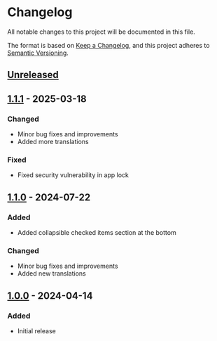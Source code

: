 # Changelog

All notable changes to this project will be documented in this file.

The format is based on [Keep a Changelog](https://keepachangelog.com/en/1.1.0/),
and this project adheres to [Semantic Versioning](https://semver.org/spec/v2.0.0.html).

## [Unreleased]

## [1.1.1] - 2025-03-18

### Changed
- Minor bug fixes and improvements
- Added more translations

### Fixed
- Fixed security vulnerability in app lock

## [1.1.0] - 2024-07-22

### Added
- Added collapsible checked items section at the bottom

### Changed
- Minor bug fixes and improvements
- Added new translations

## [1.0.0] - 2024-04-14

### Added
- Initial release

[Unreleased]: https://github.com/FossifyOrg/Notes/compare/1.1.1...HEAD
[1.1.1]: https://github.com/FossifyOrg/Notes/compare/1.1.0...1.1.1
[1.1.0]: https://github.com/FossifyOrg/Notes/compare/1.0.0...1.1.0
[1.0.0]: https://github.com/FossifyOrg/Notes/releases/tag/1.0.0
